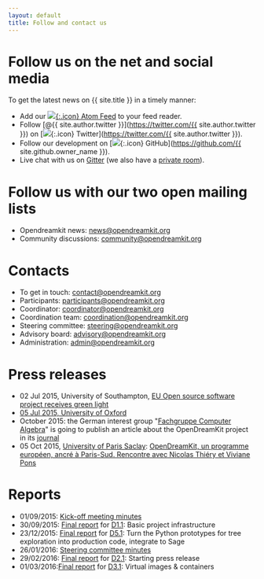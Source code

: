 ```yaml
---
layout: default
title: Follow and contact us
---
```


# Follow us on the net and social media

To get the latest news on {{ site.title }} in a timely manner:

* Add our [![](../public/feed.png){:.icon} Atom Feed](../atom.xml) to your feed reader.
* Follow [@{{ site.author.twitter }}](https://twitter.com/{{ site.author.twitter }}) on [![](../public/twitter.png){:.icon}
Twitter](https://twitter.com/{{ site.author.twitter }}).
* Follow our development on [![](../public/github.png){:.icon} GitHub](https://github.com/{{ site.github.owner_name }}).
* Live chat with us on
  [Gitter](https://gitter.im/OpenDreamKit/discuss) (we also have a
  [private room](https://gitter.im/OpenDreamKit)).

# Follow us with our two open mailing lists

* Opendreamkit news: [news@opendreamkit.org](https://listes.services.cnrs.fr/wws/info/opendreamkit-news)
* Community discussions: [community@opendreamkit.org](https://listes.services.cnrs.fr/wws/info/opendreamkit-community)

# Contacts

* To get in touch: [contact@opendreamkit.org](https://listes.services.cnrs.fr/wws/info/opendreamkit-contact)
* Participants: [participants@opendreamkit.org](https://listes.services.cnrs.fr/wws/info/opendreamkit-participants)
* Coordinator: [coordinator@opendreamkit.org](https://listes.services.cnrs.fr/wws/info/opendreamkit-coordinator)
* Coordination team: [coordination@opendreamkit.org](https://listes.services.cnrs.fr/wws/info/opendreamkit-coordination_team)
* Steering committee: [steering@opendreamkit.org](https://listes.services.cnrs.fr/wws/info/opendreamkit-steering_committee)
* Advisory board: [advisory@opendreamkit.org](https://listes.services.cnrs.fr/wws/info/opendreamkit-advisory_board)
* Administration: [admin@opendreamkit.org](https://listes.services.cnrs.fr/wws/info/opendreamkit-administration)




# Press releases

* 02 Jul 2015, University of Southampton, [EU Open source software project receives green light](http://cmg.soton.ac.uk/news/2015/07/open-source-software-project-receives-green/)
* [05 Jul 2015, University of Oxford](http://www.cs.ox.ac.uk/news/954-full.html)
* October 2015: the German interest group "[Fachgruppe Computer Algebra](http://www.fachgruppe-computeralgebra.de/)" is going to publish an article about the OpenDreamKit project in its [journal](http://www.fachgruppe-computeralgebra.de/rundbrief/)
* 05 Oct 2015, [University of Paris Saclay](https://www.universite-paris-saclay.fr/en): [OpenDreamKit, un programme européen, ancré à Paris-Sud. Rencontre avec Nicolas Thiéry et Viviane Pons](http://www.media-paris-saclay.fr/opendreamkit-un-programme-europeen-ancre-a-paris-sud-rencontre-avec-nicolas-thiery-et-viviane-pons/)


# Reports
* 01/09/2015: [Kick-off meeting minutes](http://opendreamkit.org/meetings/2015-09-02-Kickoff/projects/)
* 30/09/2015: [Final report](https://github.com/OpenDreamKit/OpenDreamKit/blob/master/WP1/D1.1/D1.1-basic-project-infrastructure.pdf) for [D1.1](https://github.com/OpenDreamKit/OpenDreamKit/issues/17): Basic project infrastructure
* 23/12/2015: [Final report](https://github.com/OpenDreamKit/OpenDreamKit/raw/master/WP5/D5.1/D5.1-final-report.pdf) for [D5.1](https://github.com/OpenDreamKit/OpenDreamKit/issues/107): Turn the Python prototypes for tree exploration into production code, integrate to Sage
* 26/01/2016: [Steering committee minutes](http://opendreamkit.org/meetings/2016-01-25-DKS/SteeringCommittee/minutes/)
* 29/02/2016: [Final report](https://github.com/OpenDreamKit/OpenDreamKit/raw/master/WP2/D2.1/report-final.pdf) for [D2.1](https://github.com/OpenDreamKit/OpenDreamKit/issues/34): Starting press release
* 01/03/2016:[Final report](https://github.com/OpenDreamKit/OpenDreamKit/raw/master/WP3/D3.1/D3.1-Virtual_images_and_containers.pdf) for [D3.1](https://github.com/OpenDreamKit/OpenDreamKit/issues/58): Virtual images & containers
